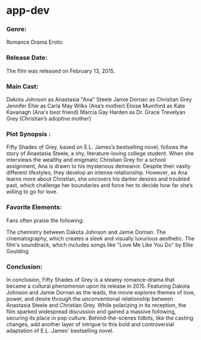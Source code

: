 # app-dev

### Genre:
Romance
Drama
Erotic

### Release Date:
The film was released on February 13, 2015.

### Main Cast:
Dakota Johnson as Anastasia "Ana" Steele
Jamie Dornan as Christian Grey
Jennifer Ehle as Carla May Wilks (Ana’s mother)
Eloise Mumford as Kate Kavanagh (Ana's best friend)
Marcia Gay Harden as Dr. Grace Trevelyan Grey (Christian’s adoptive mother)

### Plot Synopsis :
Fifty Shades of Grey, based on E.L. James’s bestselling novel, follows the story of Anastasia Steele, a shy, literature-loving college student. When she interviews the wealthy and enigmatic Christian Grey for a school assignment, Ana is drawn to his mysterious demeanor. Despite their vastly different lifestyles, they develop an intense relationship. However, as Ana learns more about Christian, she uncovers his darker desires and troubled past, which challenge her boundaries and force her to decide how far she’s willing to go for love.

### Favorite Elements:
Fans often praise the following:

The chemistry between Dakota Johnson and Jamie Dornan.
The cinematography, which creates a sleek and visually luxurious aesthetic.
The film's soundtrack, which includes songs like "Love Me Like You Do" by Ellie Goulding

### Conclusion:
In conclusion, Fifty Shades of Grey is a steamy romance-drama that became a cultural phenomenon upon its release in 2015. Featuring Dakota Johnson and Jamie Dornan as the leads, the movie explores themes of love, power, and desire through the unconventional relationship between Anastasia Steele and Christian Grey. While polarizing in its reception, the film sparked widespread discussion and gained a massive following, securing its place in pop culture. Behind-the-scenes tidbits, like the casting changes, add another layer of intrigue to this bold and controversial adaptation of E.L. James' bestselling novel.
